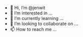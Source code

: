 - 👋 Hi, I’m @jenwit
- 👀 I’m interested in ...
- 🌱 I’m currently learning ...
- 💞️ I’m looking to collaborate on ...
- 📫 How to reach me ...

<!---
jenwit/jenwit is a ✨ special ✨ repository because its `README.md` (this file) appears on your GitHub profile.
You can click the Preview link to take a look at your changes.
--->
